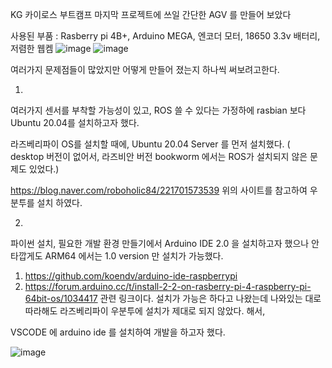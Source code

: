 KG 카이로스 부트캠프 마지막 프로젝트에 쓰일 간단한 AGV 를 만들어 보았다

사용된 부품 : Rasberry pi 4B+, Arduino MEGA, 엔코더 모터, 18650 3.3v 배터리, 저렴한 웹켐
![image](https://github.com/kroker22/arduino/assets/156269847/65693795-6f9a-4a2d-a85a-3167f519c861)
![image](https://github.com/kroker22/arduino/assets/156269847/1e18de5d-2ae0-497a-b19e-aeda55425d40)
  
여러가지 문제점들이 많았지만 어떻게 만들어 졌는지 하나씩 써보려고한다. 

1.

여러가지 센서를 부착할 가능성이 있고, ROS 쓸 수 있다는 가정하에 rasbian 보다 Ubuntu 20.04를 설치하고자 했다.

라즈베리파이 OS를 설치할 때에, Ubuntu 20.04 Server 를 먼저 설치했다. 
( desktop 버전이 없어서, 라즈비안 버전 bookworm 에서는 ROS가 설치되지 않은 문제도 있었다.)

https://blog.naver.com/roboholic84/221701573539
위의 사이트를 참고하여 우분투를 설치 하였다.


2.

파이썬 설치, 필요한 개발 환경 만들기에서 Arduino IDE 2.0 을 설치하고자 했으나 안타깝게도 ARM64 에서는 1.0 version 만 설치가 가능했다.
  1) https://github.com/koendv/arduino-ide-raspberrypi
  2) https://forum.arduino.cc/t/install-2-2-on-rasberry-pi-4-raspberry-pi-64bit-os/1034417
관련 링크이다. 설치가 가능은 하다고 나왔는데 나와있는 대로 따라해도 라즈베리파이 우분투에 설치가 제대로 되지 않았다.
해서,

VSCODE 에 arduino ide 를 설치하여 개발을 하고자 했다.

![image](https://github.com/kroker22/arduino/assets/156269847/874a290a-67bb-4a83-94a6-14d77da69ab5)
